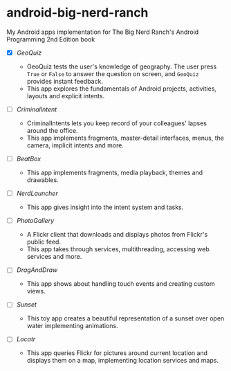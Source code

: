 # android-big-nerd-ranch
My Android apps implementation for The Big Nerd Ranch's Android Programming 2nd Edition book

- [x] _GeoQuiz_
    - GeoQuiz tests the user's knowledge of geography. The user press `True` or `False` to answer the question on screen, and `GeoQuiz` provides instant feedback. 
    - This app explores the fundamentals of Android projects, activities, layouts and explicit intents.


- [ ] _CriminalIntent_
    - CriminalIntents lets you keep record of your colleagues' lapses around the office. 
    - This app implements fragments, master-detail interfaces, menus, the camera, implicit intents and more.


- [ ] _BeatBox_
    -  This app implements fragments, media playback, themes and drawables.


- [ ] _NerdLauncher_
    -  This app gives insight into the intent system and tasks.


- [ ] _PhotoGallery_
    -  A Flickr client that downloads and displays photos from Flickr's public feed.
    -  This app takes through services, multithreading, accessing web services and more.


- [ ] _DragAndDraw_
    -  This app shows about handling touch events and creating custom views.


- [ ] _Sunset_
    -  This toy app creates a beautiful representation of a sunset over open water implementing animations.


- [ ] _Locatr_
    -  This app queries Flickr for pictures around current location and displays them on a map, implementing location services and maps.

